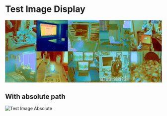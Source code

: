# Test Image Display

![Test Image](heatmaps/yolov3/module2_laptop.jpg)

## With absolute path
![Test Image Absolute](/e:/Code/Partitioned%20Module%20Annotation/heatmaps/yolov3/module2_laptop.jpg) 